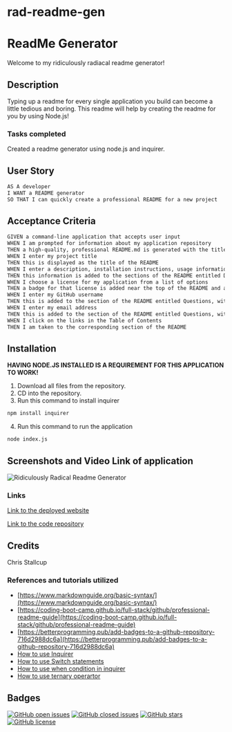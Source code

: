 # rad-readme-gen

# **ReadMe Generator**

Welcome to my ridiculously radiacal readme generator!


## Description

Typing up a readme for every single application you build can become a little tedious and boring. This readme will help by creating the readme for you by using Node.js!

### **Tasks completed**

Created a readme generator using node.js and inquirer.


## User Story

```md
AS A developer
I WANT a README generator
SO THAT I can quickly create a professional README for a new project
```

## Acceptance Criteria

```md
GIVEN a command-line application that accepts user input
WHEN I am prompted for information about my application repository
THEN a high-quality, professional README.md is generated with the title of my project and sections entitled Description, Table of Contents, Installation, Usage, License, Contributing, Tests, and Questions
WHEN I enter my project title
THEN this is displayed as the title of the README
WHEN I enter a description, installation instructions, usage information, contribution guidelines, and test instructions
THEN this information is added to the sections of the README entitled Description, Installation, Usage, Contributing, and Tests
WHEN I choose a license for my application from a list of options
THEN a badge for that license is added near the top of the README and a notice is added to the section of the README entitled License that explains which license the application is covered under
WHEN I enter my GitHub username
THEN this is added to the section of the README entitled Questions, with a link to my GitHub profile
WHEN I enter my email address
THEN this is added to the section of the README entitled Questions, with instructions on how to reach me with additional questions
WHEN I click on the links in the Table of Contents
THEN I am taken to the corresponding section of the README
```

## Installation

**HAVING NODE.JS INSTALLED IS A REQUIREMENT FOR THIS APPLICATION TO WORK!**

1. Download all files from the repository.
2. CD into the repository.
3. Run this command to install inquirer
```md
npm install inquirer
```
4. Run this command to run the application
```md
node index.js
```

## Screenshots and Video Link of application

![Ridiculously Radical Readme Generator](#)


### **Links**

[Link to the deployed website](https://mrtofuuu.github.io/rad-readme-gen/)

[Link to the code repository](https://github.com/MrTofuuu/rad-readme-gen)

## Credits
Chris Stallcup

### References and tutorials utilized
* [https://www.markdownguide.org/basic-syntax/](https://www.markdownguide.org/basic-syntax/)
* [https://coding-boot-camp.github.io/full-stack/github/professional-readme-guide](https://coding-boot-camp.github.io/full-stack/github/professional-readme-guide)
* [https://betterprogramming.pub/add-badges-to-a-github-repository-716d2988dc6a](https://betterprogramming.pub/add-badges-to-a-github-repository-716d2988dc6a)
* [How to use Inquirer](https://www.npmjs.com/package/inquirer)
* [How to use Switch statements](https://developer.mozilla.org/en-US/docs/Web/JavaScript/Reference/Statements/switch)
* [How to use when condition in inquirer](https://stackoverflow.com/questions/56412516/conditional-prompt-rendering-in-inquirer)
* [How to use ternary operartor](https://developer.mozilla.org/en-US/docs/Web/JavaScript/Reference/Operators/Conditional_Operator)

## Badges

[![GitHub open issues](https://img.shields.io/github/issues/MrTofuuu/rad-readme-gen?style=for-the-badge)](https://github.com/MrTofuuu/rad-readme-gen/issues)
[![GitHub closed issues](https://img.shields.io/github/issues-closed/MrTofuuu/rad-readme-gen?style=for-the-badge)](https://img.shields.io/github/issues-closed/MrTofuuu/rad-readme-gen?style=for-the-badge)
[![GitHub stars](https://img.shields.io/github/stars/MrTofuuu/rad-readme-gen?style=for-the-badge)](https://github.com/MrTofuuu/rad-readme-gen/stargazers)
[![GitHub license](https://img.shields.io/github/license/mrtofuuu/rad-readme-gen?style=for-the-badge)](./LICENSE.md)